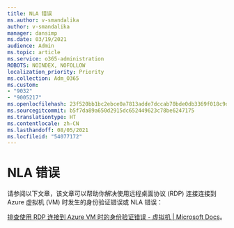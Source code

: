 ```yaml
---
title: NLA 错误
ms.author: v-smandalika
author: v-smandalika
manager: dansimp
ms.date: 03/19/2021
audience: Admin
ms.topic: article
ms.service: o365-administration
ROBOTS: NOINDEX, NOFOLLOW
localization_priority: Priority
ms.collection: Adm_O365
ms.custom:
- "9032"
- "9005217"
ms.openlocfilehash: 23f520bb1bc2ebce0a7813adde7dccab70bde0db3369f018c9d2db6f57b74798
ms.sourcegitcommit: b5f7da89a650d2915dc652449623c78be6247175
ms.translationtype: HT
ms.contentlocale: zh-CN
ms.lasthandoff: 08/05/2021
ms.locfileid: "54077172"
---
```

# <a name="nla-error"></a>NLA 错误

请参阅以下文章，该文章可以帮助你解决使用远程桌面协议 (RDP) 连接连接到 Azure 虚拟机 (VM) 时发生的身份验证错误或 NLA 错误：

[排查使用 RDP 连接到 Azure VM 时的身份验证错误 - 虚拟机 | Microsoft Docs](https://docs.microsoft.com/troubleshoot/azure/virtual-machines/cannot-connect-rdp-azure-vm)。



